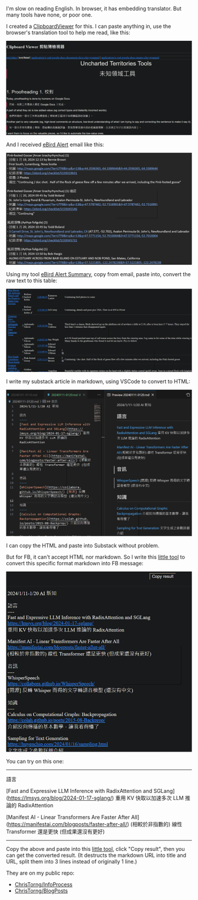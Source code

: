 I'm slow on reading English. In browser, it has embedding translator. But many tools have none, or poor one.

I created a [ClipboardViewer](https://christorng.github.io/InfoProcess/Clipboard/) for this. I can paste anything in, use the browser's translation tool to help me read, like this:

![](images/clip_image001.png)

And I received [eBird Alert](https://ebird.org/alert/summary?sid=SN10489) email like this:

![](images/clip_image002.png)

Using my tool [eBird Alert Summary](https://christorng.github.io/InfoProcess/eBird/), copy from email, paste into, convert the raw text to this table:

![](images/clip_image003.png)

I write my substack article in markdown, using VSCode to convert to HTML:

![](images/clip_image004.png)

I can copy the HTML and paste into Substack without problem.

But for FB, it can't accept HTML nor markdown. So I write this [little tool](https://christorng.github.io/BlogPosts/) to convert this specific format markdown into FB message:

![](images/clip_image005.png)

You can try on this one:

---
語言

\[Fast and Expressive LLM Inference with RadixAttention and SGLang](https://lmsys.org/blog/2024-01-17-sglang/) 重用 KV 快取以加速多次 LLM 推論的 RadixAttention

\[Manifest AI - Linear Transformers Are Faster After All](https://manifestai.com/blogposts/faster-after-all/) (相較於非指數的) 線性 Transformer 還是更快 (但成果還沒有更好)

---
Copy the above and paste into this [little tool](https://christorng.github.io/BlogPosts/), click "Copy result", then you can get the converted result.
(It destructs the markdown URL into title and URL, split them into 3 lines instead of originally 1 line.)

They are on my public repo:

* [ChrisTorng/InfoProcess](https://github.com/ChrisTorng/InfoProcess)
* [ChrisTorng/BlogPosts](https://github.com/ChrisTorng/BlogPosts)